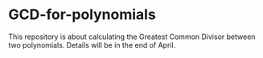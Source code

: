 # GCD-for-polynomials
This repository is about calculating the Greatest Common Divisor between two polynomials. 
Details will be in the end of April. 
